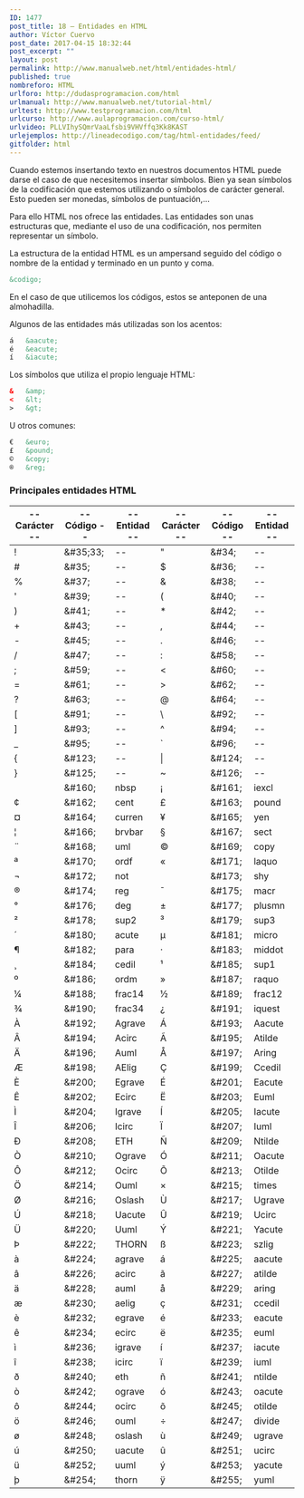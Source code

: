 ```yaml
---
ID: 1477
post_title: 18 – Entidades en HTML
author: Víctor Cuervo
post_date: 2017-04-15 18:32:44
post_excerpt: ""
layout: post
permalink: http://www.manualweb.net/html/entidades-html/
published: true
nombreforo: HTML
urlforo: http://dudasprogramacion.com/html
urlmanual: http://www.manualweb.net/tutorial-html/
urltest: http://www.testprogramacion.com/html
urlcurso: http://www.aulaprogramacion.com/curso-html/
urlvideo: PLLVIhySQmrVaaLfsbi9VHVffq3Kk8KAST
urlejemplos: http://lineadecodigo.com/tag/html-entidades/feed/
gitfolder: html
---
```

Cuando estemos insertando texto en nuestros documentos HTML puede darse el caso de que necesitemos insertar símbolos. Bien ya sean símbolos de la codificación que estemos utilizando o símbolos de carácter general. Esto pueden ser monedas, símbolos de puntuación,...

Para ello HTML nos ofrece las entidades. Las entidades son unas estructuras que, mediante el uso de una codificación, nos permiten representar un símbolo.

La estructura de la entidad HTML es un ampersand seguido del código o nombre de la entidad y terminado en un punto y coma.

~~~html
&codigo;
~~~

En el caso de que utilicemos los códigos, estos se anteponen de una almohadilla.

Algunos de las entidades más utilizadas son los acentos:

~~~html
á	&aacute;
é	&eacute;
í	&iacute;
~~~

Los símbolos que utiliza el propio lenguaje HTML:

~~~html
&	&amp;
<	&lt;
>	&gt;
~~~

U otros comunes:

~~~html
€	&euro;
£	&pound;
©	&copy;
®	&reg;
~~~

### Principales entidades HTML

|  -- Carácter --  | --  Código --  |  -- Entidad --  | --  Carácter --  | --  Código --  | --  Entidad --  |
|---|---|---|---|---|---|
| ! | &amp;#35;33; | -- | " | &amp;#34; | -- |
| # | &#38;#35; | -- | $ | &amp;#36; | -- |
| % | &amp;#37; | -- | & | &amp;#38; | -- |
| ' | &amp;#39; | -- | ( | &amp;#40; | -- |
| ) | &amp;#41; | -- | * | &amp;#42; | -- |
| + | &amp;#43; | -- | , | &amp;#44; | -- |
| - | &amp;#45; | -- | . | &amp;#46; | -- |
| / | &amp;#47; | -- | : | &amp;#58; | -- |
| ; | &amp;#59; | -- | < | &amp;#60; | -- |
| = | &amp;#61; | -- | > | &amp;#62; | -- |
| ? | &amp;#63; | -- | @ | &amp;#64; | -- |
| [ | &amp;#91; | -- | \ | &amp;#92; | -- |
| ] | &amp;#93; | -- | ^ | &amp;#94; | -- |
| _ | &amp;#95; | -- | ` | &amp;#96; | -- |
| { | &amp;#123; | -- | &#124; | &amp;#124; | -- |
| } | &amp;#125; | -- | ~ | &amp;#126; | -- |
|   | &amp;#160; | nbsp | ¡ | &amp;#161; | iexcl |
| ¢ | &amp;#162; | cent | £ | &amp;#163; | pound |
| ¤ | &amp;#164; | curren | ¥ | &amp;#165; | yen |
| ¦ | &amp;#166; | brvbar | § | &amp;#167; | sect |
| ¨ | &amp;#168; | uml | © | &amp;#169; | copy |
| ª | &amp;#170; | ordf | « | &amp;#171; | laquo |
| ¬ | &amp;#172; | not | | &amp;#173; | shy |
| ® | &amp;#174; | reg | ¯ | &amp;#175; | macr |
| ° | &amp;#176; | deg | ± | &amp;#177; | plusmn |
| ² | &amp;#178; | sup2 | ³ | &amp;#179; | sup3 |
| ´ | &amp;#180; | acute | µ | &amp;#181; | micro |
| ¶ | &amp;#182; | para | · | &amp;#183; | middot |
| ¸ | &amp;#184; | cedil | ¹ | &amp;#185; | sup1 |
| º | &amp;#186; | ordm | » | &amp;#187; | raquo |
| ¼ | &amp;#188; | frac14 | ½ | &amp;#189; | frac12 |
| ¾ | &amp;#190; | frac34 | ¿ | &amp;#191; | iquest |
| À | &amp;#192; | Agrave | Á | &amp;#193; | Aacute |
| Â | &amp;#194; | Acirc | Ã | &amp;#195; | Atilde |
| Ä | &amp;#196; | Auml | Å | &amp;#197; | Aring |
| Æ | &amp;#198; | AElig | Ç | &amp;#199; | Ccedil |
| È | &amp;#200; | Egrave | É | &amp;#201; | Eacute |
| Ê | &amp;#202; | Ecirc | Ë | &amp;#203; | Euml |
| Ì | &amp;#204; | Igrave | Í | &amp;#205; | Iacute |
| Î | &amp;#206; | Icirc | Ï | &amp;#207; | Iuml |
| Ð | &amp;#208; | ETH | Ñ | &amp;#209; | Ntilde |
| Ò | &amp;#210; | Ograve | Ó | &amp;#211; | Oacute |
| Ô | &amp;#212; | Ocirc | Õ | &amp;#213; | Otilde |
| Ö | &amp;#214; | Ouml | × | &amp;#215; | times |
| Ø | &amp;#216; | Oslash | Ù | &amp;#217; | Ugrave |
| Ú | &amp;#218; | Uacute | Û | &amp;#219; | Ucirc |
| Ü | &amp;#220; | Uuml | Ý | &amp;#221; | Yacute |
| Þ | &amp;#222; | THORN | ß | &amp;#223; | szlig |
| à | &amp;#224; | agrave | á | &amp;#225; | aacute |
| â | &amp;#226; | acirc | ã | &amp;#227; | atilde |
| ä | &amp;#228; | auml | å | &amp;#229; | aring |
| æ | &amp;#230; | aelig | ç | &amp;#231; | ccedil |
| è | &amp;#232; | egrave | é | &amp;#233; | eacute |
| ê | &amp;#234; | ecirc | ë | &amp;#235; | euml |
| ì | &amp;#236; | igrave | í | &amp;#237; | iacute |
| î | &amp;#238; | icirc | ï | &amp;#239; | iuml |
| ð | &amp;#240; | eth | ñ | &amp;#241; | ntilde |
| ò | &amp;#242; | ograve | ó | &amp;#243; | oacute |
| ô | &amp;#244; | ocirc | õ | &amp;#245; | otilde |
| ö | &amp;#246; | ouml | ÷ | &amp;#247; | divide |
| ø | &amp;#248; | oslash | ù | &amp;#249; | ugrave |
| ú | &amp;#250; | uacute | û | &amp;#251; | ucirc |
| ü | &amp;#252; | uuml | ý | &amp;#253; | yacute |
| þ | &amp;#254; | thorn | ÿ | &amp;#255; | yuml |
